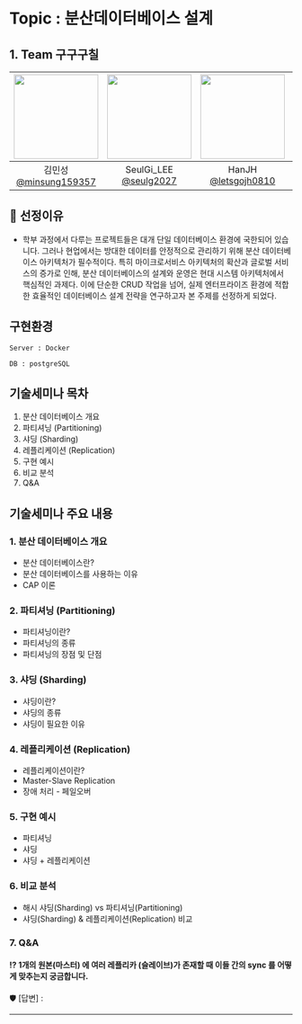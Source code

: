 # Topic : 분산데이터베이스 설계

## 1. Team 구구구칠

|<img src="https://avatars.githubusercontent.com/u/87555330?v=4" width="150" height="150"/>|<img src="https://avatars.githubusercontent.com/u/55776421?v=4" width="150" height="150"/>|<img src="https://avatars.githubusercontent.com/u/71498489?v=4" width="150" height="150"/>|<img src="https://avatars.githubusercontent.com/u/82265395?v=4" width="150" height="150"/>|
|:-:|:-:|:-:|:-:|
|김민성<br/>[@minsung159357](https://github.com/minsung159357)|SeulGi_LEE<br/>[@seulg2027](https://github.com/seulg2027)|HanJH<br/>[@letsgojh0810](https://github.com/letsgojh0810)|구민지<br/>[@minjee83](https://github.com/minjee83)|

## 📌 선정이유
- 학부 과정에서 다루는 프로젝트들은 대개 단일 데이터베이스 환경에 국한되어 있습니다. 그러나 현업에서는 방대한 데이터를 안정적으로 관리하기 위해 분산 데이터베이스 아키텍처가 필수적이다.
특히 마이크로서비스 아키텍처의 확산과 글로벌 서비스의 증가로 인해, 분산 데이터베이스의 설계와 운영은 현대 시스템 아키텍처에서 핵심적인 과제다.
이에 단순한 CRUD 작업을 넘어, 실제 엔터프라이즈 환경에 적합한 효율적인 데이터베이스 설계 전략을 연구하고자 본 주제를 선정하게 되었다.

## 구현환경
```
Server : Docker

DB : postgreSQL
```

## 기술세미나 목차
1. 분산 데이터베이스 개요
2. 파티셔닝 (Partitioning)
3. 샤딩 (Sharding)
4. 레플리케이션 (Replication)
5. 구현 예시
6. 비교 분석
7. Q&A


## 기술세미나 주요 내용
### 1. 분산 데이터베이스 개요  
- 분산 데이터베이스란?  
- 분산 데이터베이스를 사용하는 이유  
- CAP 이론

### 2. 파티셔닝 (Partitioning)  
- 파티셔닝이란?  
- 파티셔닝의 종류 
- 파티셔닝의 장점 및 단점  

### 3. 샤딩 (Sharding)  
- 샤딩이란?  
- 샤딩의 종류  
- 샤딩이 필요한 이유

### 4. 레플리케이션 (Replication)  
- 레플리케이션이란?  
- Master-Slave Replication  
- 장애 처리 - 페일오버 

### 5. 구현 예시
- 파티셔닝
- 샤딩
- 샤딩 + 레플리케이션 

### 6. 비교 분석  
- 해시 샤딩(Sharding) vs 파티셔닝(Partitioning)  
- 샤딩(Sharding) & 레플리케이션(Replication) 비교  

### 7. Q&A
#### ⁉️ 1개의 원본(마스터) 에 여러 레플리카 (슬레이브)가 존재할 때 이들 간의 sync 를 어떻게 맞추는지 궁금합니다.

🛡️ [답변] : <br>


---
